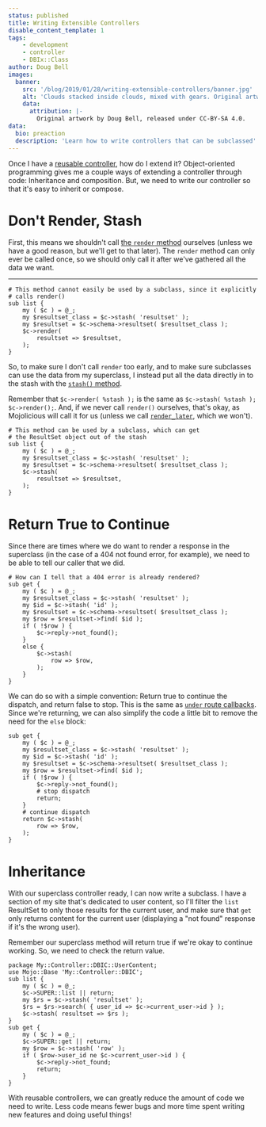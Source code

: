 ```yaml
---
status: published
title: Writing Extensible Controllers
disable_content_template: 1
tags:
    - development
    - controller
    - DBIx::Class
author: Doug Bell
images:
  banner:
    src: '/blog/2019/01/28/writing-extensible-controllers/banner.jpg'
    alt: 'Clouds stacked inside clouds, mixed with gears. Original artwork by Doug Bell'
    data:
      attribution: |-
        Original artwork by Doug Bell, released under CC-BY-SA 4.0.
data:
  bio: preaction
  description: 'Learn how to write controllers that can be subclassed'
---
```


Once I have a [reusable
controller](/blog/2019/01/21/writing-reusable-controllers), how do
I extend it? Object-oriented programming gives me a couple ways of
extending a controller through code: Inheritance and composition. But,
we need to write our controller so that it's easy to inherit or compose.

# Don't Render, Stash

First, this means we shouldn't call [the `render`
method](https://mojolicious.org/perldoc/Mojolicious/Controller#render)
ourselves (unless we have a good reason, but we'll get to that later).
The `render` method can only ever be called once, so we should only call
it after we've gathered all the data we want.

---

    # This method cannot easily be used by a subclass, since it explicitly
    # calls render()
    sub list {
        my ( $c ) = @_;
        my $resultset_class = $c->stash( 'resultset' );
        my $resultset = $c->schema->resultset( $resultset_class );
        $c->render(
            resultset => $resultset,
        );
    }

So, to make sure I don't call `render` too early, and to make sure
subclasses can use the data from my superclass, I instead put all the
data directly in to the stash with the [`stash()`
method](https://mojolicious.org/perldoc/Mojolicious/Controller#stash).

Remember that `$c->render( %stash );` is the same as `$c->stash( %stash
); $c->render();`. And, if we never call `render()` ourselves, that's
okay, as Mojolicious will call it for us (unless we call
[`render_later`](https://mojolicious.org/perldoc/Mojolicious/Controller#render_later),
which we won't).

    # This method can be used by a subclass, which can get
    # the ResultSet object out of the stash
    sub list {
        my ( $c ) = @_;
        my $resultset_class = $c->stash( 'resultset' );
        my $resultset = $c->schema->resultset( $resultset_class );
        $c->stash(
            resultset => $resultset,
        );
    }

# Return True to Continue

Since there are times where we do want to render a response in the
superclass (in the case of a 404 not found error, for example), we need
to be able to tell our caller that we did.

    # How can I tell that a 404 error is already rendered?
    sub get {
        my ( $c ) = @_;
        my $resultset_class = $c->stash( 'resultset' );
        my $id = $c->stash( 'id' );
        my $resultset = $c->schema->resultset( $resultset_class );
        my $row = $resultset->find( $id );
        if ( !$row ) {
            $c->reply->not_found();
        }
        else {
            $c->stash(
                row => $row,
            );
        }
    }

We can do so with a simple convention: Return true to continue the
dispatch, and return false to stop. This is the same as [`under` route
callbacks](https://mojolicious.org/perldoc/Mojolicious/Guides/Routing#Under).
Since we're returning, we can also simplify the code a little bit to
remove the need for the `else` block:

    sub get {
        my ( $c ) = @_;
        my $resultset_class = $c->stash( 'resultset' );
        my $id = $c->stash( 'id' );
        my $resultset = $c->schema->resultset( $resultset_class );
        my $row = $resultset->find( $id );
        if ( !$row ) {
            $c->reply->not_found();
            # stop dispatch
            return;
        }
        # continue dispatch
        return $c->stash(
            row => $row,
        );
    }

# Inheritance

With our superclass controller ready, I can now write a subclass. I have
a section of my site that's dedicated to user content, so I'll filter
the `list` ResultSet to only those results for the current user, and
make sure that `get` only returns content for the current user
(displaying a "not found" response if it's the wrong user).

Remember our superclass method will return true if we're okay to
continue working. So, we need to check the return value.

    package My::Controller::DBIC::UserContent;
    use Mojo::Base 'My::Controller::DBIC';
    sub list {
        my ( $c ) = @_;
        $c->SUPER::list || return;
        my $rs = $c->stash( 'resultset' );
        $rs = $rs->search( { user_id => $c->current_user->id } );
        $c->stash( resultset => $rs );
    }
    sub get {
        my ( $c ) = @_;
        $c->SUPER::get || return;
        my $row = $c->stash( 'row' );
        if ( $row->user_id ne $c->current_user->id ) {
            $c->reply->not_found;
            return;
        }
    }

With reusable controllers, we can greatly reduce the amount of code we
need to write. Less code means fewer bugs and more time spent writing
new features and doing useful things!

